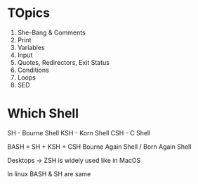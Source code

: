 # TOpics


1. She-Bang & Comments 
2. Print 
3. Variables 
4. Input 
5. Quotes, Redirectors, Exit Status 
6. Conditions 
7. Loops 
8. SED 


# Which Shell 
SH - Bourne Shell 
KSH - Korn Shell 
CSH - C Shell 

BASH = SH + KSH + CSH 
Bourne Again Shell / Born Again Shell 

Desktops -> ZSH is widely used like in MacOS 


In linux BASH & SH are same 

